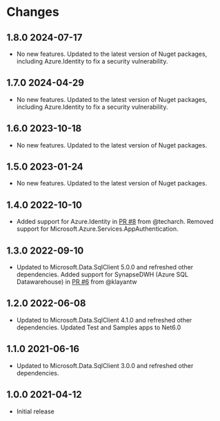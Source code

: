 # Changes

## 1.8.0 2024-07-17

- No new features. Updated to the latest version of Nuget packages, including Azure.Identity to fix a security vulnerability.

## 1.7.0 2024-04-29

- No new features. Updated to the latest version of Nuget packages, including Azure.Identity to fix a security vulnerability.

## 1.6.0 2023-10-18

- No new features. Updated to the latest version of Nuget packages.

## 1.5.0 2023-01-24

- No new features. Updated to the latest version of Nuget packages.

## 1.4.0 2022-10-10

- Added support for Azure.Identity in [PR #8](https://github.com/chriswill/DbUpReboot/pull/8) from @techarch. Removed support for Microsoft.Azure.Services.AppAuthentication.

## 1.3.0 2022-09-10

- Updated to Microsoft.Data.SqlClient 5.0.0 and refreshed other dependencies. Added support for SynapseDWH (Azure SQL Datawarehouse) in [PR #6](https://github.com/chriswill/DbUpReboot/pull/6) from @klayantw

## 1.2.0 2022-06-08

- Updated to Microsoft.Data.SqlClient 4.1.0 and refreshed other dependencies. Updated Test and Samples apps to Net6.0

## 1.1.0 2021-06-16

- Updated to Microsoft.Data.SqlClient 3.0.0 and refreshed other dependencies.

## 1.0.0 2021-04-12

- Initial release
